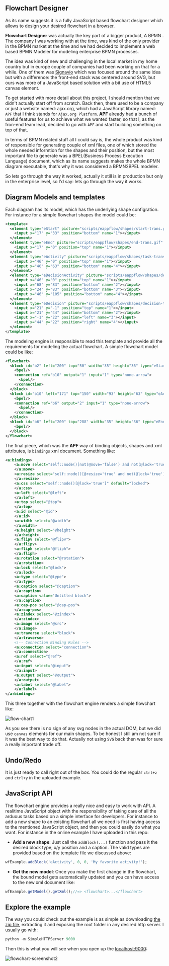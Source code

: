 ## Flowchart Designer

As its name suggests it is a fully JavaScript based flowchart designer which allows to design your desired flowchart in a browser.

__Flowchart Designer__ was actually the key part of a bigger product, A BPMN . The company I was working with at the time, was kind of the only provider in the BPMN market at the time and we had decided to implement a web based BPMN Modeler for modeling enterprise BPMN processes.

The idea was kind of new and challenging in the local market in my home country but in europe couple of companies had been working on that for a while. One of them was [Signavio](http://www.signavio.com) which was focused around the same idea but with a difference: the front-end stack was centered around SVG, but ours was more of a JavaScript based solution with a bit use of HTML5 canvas element.

To get started with more detail about this project, I should mention that we didn't actually start off from scratch. Back then, there used to be a company or just a website named: ajax.org, which had a JavaScript library named: `APF` that I think stands for `Ajax.org Platform`. __APF__ already had a bunch of useful features for us to achieve what we wanted faster, so that I, as the fron-end team lead, decided to go with `APF` and start building something on top of that.

In terms of BPMN related stuff all I could say is, the whole product was kind of responsible for generating couple of xml files, one of which stored the whole needed informtion for the shapes and their position, but the most important file to generate was a BPEL(Business Process Execution Language) document, which as its name suggests makes the whole BPMN diagram executable, that's why it was considered a BPMN2BPEL modeler.

So lets go through the way it worked, actually it still is in production but only in the enterprise level, so I'd say: lets go through the way it works.

## Diagram Models and templates
Each diagram has its model, which has the underlying shape configration. For instance for a simple flowchart shapes the model could be:

```xml
<template>
  <element type="eStart" picture="scripts/eappflow/shapes/start-trans.gif" dwidth="35" dheight="36">
    <input x="17" y="33" position="bottom" name="1"></input>
  </element>
  <element type="eEnd" picture="scripts/eappflow/shapes/end-trans.gif" dwidth="35" dheight="35">
    <input x="17" y="0" position="top" name="1"></input>
  </element>
  <element type="eActivity" picture="scripts/eappflow/shapes/task-transparent.png" dwidth="93" dheight="63" >
    <input x="46" y="0" position="top" name="1"></input>
    <input x="46" y="63" position="bottom" name="4"></input>
  </element>
  <element type="eDecisionActivity" picture="scripts/eappflow/shapes/decisiontask-trans-ver.gif" dwidth="93" dheight="105">
    <input x="46" y="0" position="top" name="1"></input>
    <input x="68" y="83" position="bottom" name="2"></input>
    <input x="24" y="83" position="bottom" name="3"></input>
    <input x="46" y="105" position="bottom" name="4"></input>
  </element>
  <element type="eDecision" picture="scripts/eappflow/shapes/decision-trans.gif" dwidth="43" dheight="43">
    <input x="21" y="-1" position="top" name="1"></input>
    <input x="21" y="44" position="bottom" name="2"></input>
    <input x="-1" y="22" position="left" name="3"></input>
    <input x="44" y="22" position="right" name="4"></input>
  </element>
</template>
```

The modeling engine is responsible to read this template and provide all the requirements for modeling the actual flowchart. A simple flowchart model could be like:

```xml
<flowchart>
  <block id="b2" left="200" top="50" width="35" height="36" type="eStart" caption="Start" lock="false" zindex="1001" cap-pos="topside">
    <bpel/>
    <connection ref="b10" output="1" input="1" type="none-arrow">
      <bpel/>
    </connection>
  </block>
  <block id="b10" left="171" top="150" width="93" height="63" type="eActivity" caption="Activity" lock="false" zindex="1001" cap-pos="inside">
    <bpel/>
    <connection ref="b6" output="2" input="1" type="none-arrow">
      <bpel/>
    </connection>
  </block>
  <block id="b6" left="200" top="288" width="35" height="36" type="eEnd" caption="Terminate" lock="false" zindex="1001" cap-pos="outside">
    <bpel/>
  </block>
</flowchart>
```
The final piece, which was the **APF** way of binding objects, shapes and xml attributes, is `bindings` xml document. Something like:
```xml
<a:bindings>
    <a:move select="self::node()[not(@move='false') and not(@lock='true')]">
    </a:move>
    <a:resize select="self::node()[@resize='true' and not(@lock='true')]">
    </a:resize>
    <a:css select="self::node()[@lock='true']" default="locked">
    </a:css>
    <a:left select="@left">
    </a:left>
    <a:top select="@top">
    </a:top>
    <a:id select="@id">
    </a:id>
    <a:width select="@width">
    </a:width>
    <a:height select="@height">
    </a:height>
    <a:flipv select="@flipv">
    </a:flipv>
    <a:fliph select="@fliph">
    </a:fliph>
    <a:rotation select="@rotation">
    </a:rotation>
    <a:lock select="@lock">
    </a:lock>
    <a:type select="@type">
    </a:type>
    <a:caption select="@caption">
    </a:caption>
    <a:caption value="Untitled block">
    </a:caption>
    <a:cap-pos select="@cap-pos">
    </a:cap-pos>
    <a:zindex select="@zindex">
    </a:zindex>
    <a:image select="@src">
    </a:image>
    <a:traverse select="block">
    </a:traverse>
    <!-- Connection Binding Rules -->
    <a:connection select="connection">
    </a:connection>
    <a:ref select="@ref">
    </a:ref>
    <a:input select="@input">
    </a:input>
    <a:output select="@output">
    </a:output>
    <a:label select="@label">
    </a:label>
</a:bindings>
```

This three together with the flowchart engine renders a simple flowchart like:

![flow-chart1](https://cloud.githubusercontent.com/assets/6114456/5691006/cf9f3502-98c6-11e4-8d87-fe06b0448f88.png)

As you see there is no sign of any svg nodes in the actual DOM, but we did use `canvas` elements for our main shapes. To be honest I still am not sure if it was the best way to do that. Actually not using `SVG` back then was for sure a really important trade off.

## Undo/Redo

It is just ready to call right out of the box. You could do the regular `ctrl+z` and `ctrl+y` in the uploaded example.

## JavaScript API

The flowchart engine provides a really nice and easy to work with API. A realitime JavaScript object with the responsibility of taking care of all the arduous tasks based on a simple interface for developers. For instance to add a new shape to an existing flowchart all we need is first having access to the mentioned JavaScript object, and then you could easily do what you want. For instance in the online example I have uploaded in this repo:

- **Add a new shape**:
Just call the `addBlock(...)` function and pass it the desired block type, x/y position and a caption. The valid types are provided based on the template file we discussed above:

```javascript
wfExample.addBlock('eActivity', 0, 0, 'My favorite activity!');
```

- **Get the new model**:
Once you make the first change in the flowchart, the bound model gets automatically updated and you can have access to the new xml document like:

```javascript
wfExample.getModel().getXml();//=> <flowchart>...</flowchart>
```

## Explore the example

The way you could check out the example is as simple as downloading [the zip file](https://github.com/fixjs/fixjs.github.io/raw/master/assets/portfolio/projects/flowchart-designer.zip), extracting it and exposing the root folder in any desired http server. I usually go with:

```python
python -m SimpleHTTPServer 9000
```
Then this is what you will see when you open up the [localhost:9000](http://localhost:9000):

![flowchart-screenshot2](https://cloud.githubusercontent.com/assets/6114456/5692339/ed91215c-9906-11e4-83c1-1cd3b45c12ef.png)